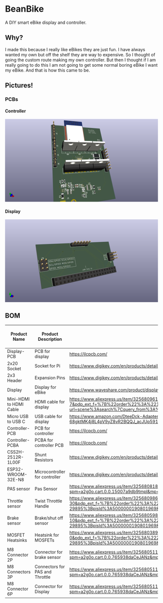 # BeanBike

A DIY smart eBike display and controller.

## Why?

I made this because I really like eBikes they are just fun. I have always wanted my own but off the shelf they are way to expensive. So I thought of going the custom route making my own controller. But then I thought if I am really going to do this I am not going to get some normal boring eBike I want my eBike. And that is how this came to be.

## Pictures!

### PCBs

#### Controller

![](https://github.com/Choccy-vr/BeanBike/blob/main/Images/Controller.png)

#### Display

![](https://github.com/Choccy-vr/BeanBike/blob/main/Images/Display.png)

## BOM

| Product Name            | Product Description             | Product Link                                                                                                                                                                                                                                                                                                                                                                                                                                                                                                                                                                                                                                                                                                                                                                | Product unit price | Product amount | Product Cost | Total (Before Tax + Shipping) | Total (Without Shipping) | Total   | Estimated Total with GPS |
| ----------------------- | ------------------------------- | --------------------------------------------------------------------------------------------------------------------------------------------------------------------------------------------------------------------------------------------------------------------------------------------------------------------------------------------------------------------------------------------------------------------------------------------------------------------------------------------------------------------------------------------------------------------------------------------------------------------------------------------------------------------------------------------------------------------------------------------------------------------------- | ------------------ | -------------- | ------------ | ----------------------------- | ------------------------ | ------- | ------------------------ |
| Display-PCB             | PCB for display                 | https://jlcpcb.com/                                                                                                                                                                                                                                                                                                                                                                                                                                                                                                                                                                                                                                                                                                                                                         | 0.64               | 5              | $3.20        | $188.25                       | $201.43                  | $235.39 | $260-270                 |
| 2x20 Socket             | Socket for Pi                   | https://www.digikey.com/en/products/detail/sullins-connector-solutions/SFH11-PBPC-D20-ST-BK/1990093                                                                                                                                                                                                                                                                                                                                                                                                                                                                                                                                                                                                                                                                         | 1.52               | 1              | $1.52        |                               |                          |         |                          |
| 2x3 Header              | Expansion Pins                  | https://www.digikey.com/en/products/detail/sullins-connector-solutions/PBC03DAAN/861061                                                                                                                                                                                                                                                                                                                                                                                                                                                                                                                                                                                                                                                                                     | 0.58               | 2              | $1.16        |                               |                          |         |                          |
| Display                 | Display for eBike               | https://www.waveshare.com/product/displays/lcd-oled/lcd-oled-2/3.5inch-480x800-lcd.htm                                                                                                                                                                                                                                                                                                                                                                                                                                                                                                                                                                                                                                                                                      | 44.99              | 1              | $44.99       |                               |                          |         |                          |
| Mini-HDMI to HDMI Cable | HDMI cable for display          | https://www.aliexpress.us/item/3256809615077123.html?spm=a2g0o.productlist.main.8.2665zmZAzmZA7N&aem_p4p_detail=202510251350533820414637980920002448901&algo_pvid=f852252a-7ad9-43c3-a8da-4e5a7b5fc53c&algo_exp_id=f852252a-7ad9-43c3-a8da-4e5a7b5fc53c-7&pdp_ext_f=%7B%22order%22%3A%22111%22%2C%22eval%22%3A%221%22%2C%22fromPage%22%3A%22search%22%7D&pdp_npi=6%40dis%21USD%214.00%210.99%21%21%214.00%210.99%21%402101d93a17614254531974823e32a0%2112000050211110398%21sea%21US%210%21ABX%211%210%21n_tag%3A-29910%3Bd%3A487c6e50%3Bm03_new_user%3A-29895%3BpisId%3A5000000187467530&curPageLogUid=s5fbXvPEQDyt&utparam-url=scene%3Asearch%7Cquery_from%3A%7Cx_object_id%3A1005009801391875%7C_p_origin_prod%3A&search_p4p_id=202510251350533820414637980920002448901_2 | 1.99               | 1              | $1.99        |                               |                          |         |                          |
| Micro USB to USB C      | USB cable for display           | https://www.amazon.com/DteeDck-Adapter-Braided-Charging-Transmission/dp/B0BD36TZBK/ref=sr_1_3?crid=3JB4171DXJQSD&dib=eyJ2IjoiMSJ9.j7D2vrgbiLxGiZ8eLgHnYMRQBpcQriEWovB6tCvtnKIOLTDMlLoOxuHSk4-lcGFi6FHM3sO5ZKa8Dpr5FOVERj-xgS1iz99JzQZQLKl-xBtss3sl2CHqI4YVyfzRtf2d5FVlPNSBYPWBQrEoF8NK4ZHuYwldOKcTSCQnjOlM151Fnkp-68gktMK4j8L4pV9yZ8vR2BQQJ_acJUp5917qMGRKSj0DZvHJIeHgQgOO5zU.jbqUbGmHJq4WOtimEhEP5bUgwDAqksgkR2hxvEs_soo&dib_tag=se&keywords=micro%2Busb%2Bto%2Busb%2Bc&qid=1761426126&sprefix=micro%2Busb%2Bto%2Busb%2Caps%2C197&sr=8-3&th=1                                                                                                                                                                                                                              | 5.49               | 1              | $5.49        |                               |                          |         |                          |
| Controller-PCB          | PCB for controller              | https://jlcpcb.com/                                                                                                                                                                                                                                                                                                                                                                                                                                                                                                                                                                                                                                                                                                                                                         | 6.96               | 5              | $34.80       |                               |                          |         |                          |
| Controller-PCBA         | PCBA for controller PCB         | https://jlcpcb.com/                                                                                                                                                                                                                                                                                                                                                                                                                                                                                                                                                                                                                                                                                                                                                         | 29.2               | 2              | $58.40       |                               |                          |         |                          |
| CSS2H-2512R-1L00F       | Shunt Resistors                 | https://www.digikey.com/en/products/detail/bourns-inc/CSS2H-2512R-1L00F/6023764                                                                                                                                                                                                                                                                                                                                                                                                                                                                                                                                                                                                                                                                                             | 1.27               | 3              | $3.81        |                               |                          |         |                          |
| ESP32-WROOM-32E-N8      | Microcontroller for controller  | https://www.digikey.com/en/products/detail/espressif-systems/ESP32-WROOM-32E-N8/13159522                                                                                                                                                                                                                                                                                                                                                                                                                                                                                                                                                                                                                                                                                    | 5.28               | 1              | $5.28        |                               |                          |         |                          |
| PAS sensor              | Pas Sensor                      | https://www.aliexpress.us/item/3256808182150916.html?spm=a2g0o.cart.0.0.15007a9db9tmpl&mp=1&pdp_npi=5%40dis%21USD%21USD%204.99%21USD%201.99%21%21USD%201.99%21%21%21%402103128817614453809426246ef042%2112000044743553170%21ct%21US%213108417632%21%211%210&_gl=1*1ddvozz*_gcl_au*MTU0MTkyODcyNS4xNzYwMTQ1Mzcx*_ga*MjA2ODc0MDM2Ni4xNzYxNDQ1Mzgy*_ga_VED1YSGNC7*czE3NjE0NDUzODIkbzEkZzAkdDE3NjE0NDUzODIkajYwJGwwJGgw&gatewayAdapt=glo2usa                                                                                                                                                                                                                                                                                                                                    | 1.99               | 1              | $1.99        |                               |                          |         |                          |
| Throttle sensor         | Twist Throttle Handle           | https://www.aliexpress.us/item/3256809866650629.html?spm=a2g0o.productlist.main.35.2c7523a4v6NJG2&algo_pvid=ac29b3dd-6a76-4093-8153-34f4daea9f2d&algo_exp_id=ac29b3dd-6a76-4093-8153-34f4daea9f2d-30&pdp_ext_f=%7B%22order%22%3A%2212%22%2C%22eval%22%3A%221%22%2C%22fromPage%22%3A%22search%22%7D&pdp_npi=6%40dis%21USD%2111.71%211.99%21%21%2182.98%2114.10%21%402101f51e17614464954074398e07dc%2112000050958283756%21sea%21US%213108417632%21X%211%210%21n_tag%3A-29919%3Bd%3A487c6e50%3Bm03_new_user%3A-29895%3BpisId%3A5000000190801969&curPageLogUid=YqcZ7PjFSbH2&utparam-url=scene%3Asearch%7Cquery_from%3A%7Cx_object_id%3A1005010052965381%7C_p_origin_prod%3A                                                                                                     | 4.8                | 1              | $4.80        |                               |                          |         |                          |
| Brake sensor            | Brake/shut off sensor           | https://www.aliexpress.us/item/3256805985764030.html?spm=a2g0o.productlist.main.11.4e145e0cQ5Id8P&algo_pvid=a8fbd023-9757-4204-ac9c-88d35d3c0d66&algo_exp_id=a8fbd023-9757-4204-ac9c-88d35d3c0d66-10&pdp_ext_f=%7B%22order%22%3A%22499%22%2C%22eval%22%3A%221%22%2C%22fromPage%22%3A%22search%22%7D&pdp_npi=6%40dis%21USD%2111.66%211.99%21%21%2182.66%2114.12%21%402101f4c117614470545998508e0fdc%2112000036110573258%21sea%21US%213108417632%21X%211%210%21n_tag%3A-29919%3Bd%3A487c6e50%3Bm03_new_user%3A-29895%3BpisId%3A5000000190801969&curPageLogUid=UFPqvqSYBL2c&utparam-url=scene%3Asearch%7Cquery_from%3A%7Cx_object_id%3A1005006172078782%7C_p_origin_prod%3A                                                                                                    | 5.9                | 1              | $5.90        |                               |                          |         |                          |
| MOSFET Heatsinks        | Heatsink for MOSFETs            | https://www.aliexpress.us/item/3256803892794950.html?spm=a2g0o.productlist.main.1.13c62810kwHGNA&algo_pvid=aa161256-cc13-4f43-9ac4-79cdfe83af14&algo_exp_id=aa161256-cc13-4f43-9ac4-79cdfe83af14-0&pdp_ext_f=%7B%22order%22%3A%222400%22%2C%22eval%22%3A%221%22%2C%22fromPage%22%3A%22search%22%7D&pdp_npi=6%40dis%21USD%212.12%211.99%21%21%2115.01%2114.09%21%402101d83f17614455184686341ee64b%2112000030401636260%21sea%21US%213108417632%21X%211%210%21n_tag%3A-29919%3Bd%3A487c6e50%3Bm03_new_user%3A-29895%3BpisId%3A5000000190801969&curPageLogUid=eevL79xpdQiV&utparam-url=scene%3Asearch%7Cquery_from%3A%7Cx_object_id%3A1005004079109702%7C_p_origin_prod%3A                                                                                                      | 0.2                | 10             | $1.99        |                               |                          |         |                          |
| M8 Connector 2P         | Connector for brake sensor      | https://www.aliexpress.us/item/3256805115817349.html?spm=a2g0o.cart.0.0.765938daCeJANz&mp=1&pdp_npi=5%40dis%21USD%21USD%202.97%21USD%202.97%21%21USD%202.94%21%21%21%402101f11417614462386586215ea526%2112000032551815683%21ct%21US%213108417632%21%211%210&_gl=1*j0wktf*_gcl_au*MTU0MTkyODcyNS4xNzYwMTQ1Mzcx*_ga*MjA2ODc0MDM2Ni4xNzYxNDQ1Mzgy*_ga_VED1YSGNC7*czE3NjE0NDUzODIkbzEkZzEkdDE3NjE0NDYyNDAkajMkbDAkaDA.&gatewayAdapt=glo2usa                                                                                                                                                                                                                                                                                                                                     | 2.97               | 1              | $2.97        |                               |                          |         |                          |
| M8 Connectors 3P        | Connectors for PAS and Throttle | https://www.aliexpress.us/item/3256805115817349.html?spm=a2g0o.cart.0.0.765938daCeJANz&mp=1&pdp_npi=5%40dis%21USD%21USD%206.99%21USD%206.99%21%21USD%206.92%21%21%21%402101f11417614462386586215ea526%2112000032551815696%21ct%21US%213108417632%21%211%210&_gl=1*j0wktf*_gcl_au*MTU0MTkyODcyNS4xNzYwMTQ1Mzcx*_ga*MjA2ODc0MDM2Ni4xNzYxNDQ1Mzgy*_ga_VED1YSGNC7*czE3NjE0NDUzODIkbzEkZzEkdDE3NjE0NDYyNDAkajMkbDAkaDA.&gatewayAdapt=glo2usa                                                                                                                                                                                                                                                                                                                                     | 1.75               | 4              | $6.99        |                               |                          |         |                          |
| M8 Connector 6P         | Connector for Display           | https://www.aliexpress.us/item/3256805115817349.html?spm=a2g0o.cart.0.0.765938daCeJANz&mp=1&pdp_npi=5%40dis%21USD%21USD%203.46%21USD%203.46%21%21USD%203.43%21%21%21%402101f11417614462386586215ea526%2112000038599641962%21ct%21US%213108417632%21%211%210&_gl=1*1hyuy1y*_gcl_au*MTU0MTkyODcyNS4xNzYwMTQ1Mzcx*_ga*MjA2ODc0MDM2Ni4xNzYxNDQ1Mzgy*_ga_VED1YSGNC7*czE3NjE0NDUzODIkbzEkZzEkdDE3NjE0NDYyNDMkajYwJGwwJGgw&gatewayAdapt=glo2usa                                                                                                                                                                                                                                                                                                                                    | 3.46               | 1              | $2.97        |                               |                          |         |                          |
